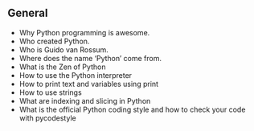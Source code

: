 ## General
- Why Python programming is awesome.
- Who created Python.
- Who is Guido van Rossum.
- Where does the name ‘Python’ come from.
- What is the Zen of Python
- How to use the Python interpreter
- How to print text and variables using print
- How to use strings
- What are indexing and slicing in Python
- What is the official Python coding style and how to check your code with pycodestyle
